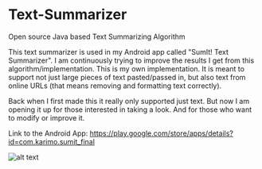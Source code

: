 # Text-Summarizer
Open source Java based Text Summarizing Algorithm

This text summarizer is used in my Android app called "SumIt! Text Summarizer". 
I am continuously trying to improve the results I get from this algorithm/implementation. This is my own implementation.
It is meant to support not just large pieces of text pasted/passed in, but also text from online URLs (that means removing and formatting text correctly).


Back when I first made this it really only supported just text. But now I am opening it up for those interested in taking a look.
And for those who want to modify or improve it. 

Link to the Android App: https://play.google.com/store/apps/details?id=com.karimo.sumit_final

![alt text](https://lh3.ggpht.com/OA70Ub6JQ45PIJTYOFKBDbgqdLFpsQ6LkRQEzsxF6bwc_AYPUPHSGoDUWK5UWEHEQW4=h900)
